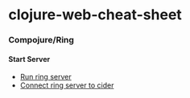 # clojure-web-cheat-sheet

### Compojure/Ring

#### Start Server
- [Run ring server](https://github.com/ring-clojure/ring/wiki/Setup-for-development)  
- [Connect ring server to cider](https://stackoverflow.com/questions/24211809/what-is-the-correct-way-to-use-emacs-cider-while-developing-a-compojure-ring-bas)
